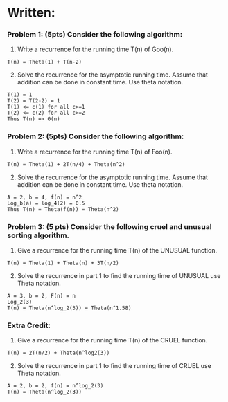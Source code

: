 # Written:
### Problem 1: (5pts) Consider the following algorithm:
1. Write a recurrence for the running time T(n) of Goo(n).
```
T(n) = Theta(1) + T(n-2)
```

2. Solve the recurrence for the asymptotic running time. Assume that addition can be done in constant time. Use theta notation.
```
T(1) = 1
T(2) = T(2-2) = 1
T(1) <= c(1) for all c>=1
T(2) <= c(2) for all c>=2
Thus T(n) => Θ(n)
```

### Problem 2: (5pts) Consider the following algorithm:
1. Write a recurrence for the running time T(n) of Foo(n).
```
T(n) = Theta(1) + 2T(n/4) + Theta(n^2)
```

2. Solve the recurrence for the asymptotic running time. Assume that addition can be done in constant time. Use theta notation.
```
A = 2, b = 4, f(n) = n^2
Log_b(a) = log_4(2) = 0.5
Thus T(n) = Theta(f(n)) = Theta(n^2)
```

### Problem 3: (5 pts) Consider the following cruel and unusual sorting algorithm.
1. Give a recurrence for the running time T(n) of the UNUSUAL function.
```
T(n) = Theta(1) + Theta(n) + 3T(n/2)
```

2. Solve the recurrence in part 1 to find the running time of UNUSUAL use Theta notation.
```
A = 3, b = 2, F(n) = n
Log_2(3)
T(n) = Theta(n^log_2(3)) = Theta(n^1.58)
```

### Extra Credit:
1. Give a recurrence for the running time T(n) of the CRUEL function.
```
T(n) = 2T(n/2) + Theta(n^log2(3))
```

2. Solve the recurrence in part 1 to find the running time of CRUEL use Theta notation.
```
A = 2, b = 2, f(n) = n^log_2(3)
T(n) = Theta(n^log_2(3))
```

